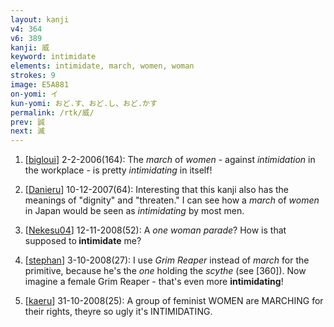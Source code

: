 ```yaml
---
layout: kanji
v4: 364
v6: 389
kanji: 威
keyword: intimidate
elements: intimidate, march, women, woman
strokes: 9
image: E5A881
on-yomi: イ
kun-yomi: おど.す、おど.し、おど.かす
permalink: /rtk/威/
prev: 誠
next: 滅
---
```


1) [<a href="http://kanji.koohii.com/profile/bigloui">bigloui</a>] 2-2-2006(164): The <em>march</em> of <em>women</em> - against <em>intimidation</em> in the workplace - is pretty <em>intimidating</em> in itself!

2) [<a href="http://kanji.koohii.com/profile/Danieru">Danieru</a>] 10-12-2007(64): Interesting that this kanji also has the meanings of &quot;dignity&quot; and &quot;threaten.&quot; I can see how a <em>march</em> of <em>women</em> in Japan would be seen as <em>intimidating</em> by most men.

3) [<a href="http://kanji.koohii.com/profile/Nekesu04">Nekesu04</a>] 12-11-2008(52): A <em>one woman</em> <em>parade</em>? How is that supposed to<strong> intimidate</strong> me?

4) [<a href="http://kanji.koohii.com/profile/stephan">stephan</a>] 3-10-2008(27): I use <em>Grim Reaper</em> instead of <em>march</em> for the primitive, because he&#039;s the <em>one</em> holding the <em>scythe</em> (see [360]). Now imagine a female Grim Reaper - that&#039;s even more <strong>intimidating</strong>!

5) [<a href="http://kanji.koohii.com/profile/kaeru">kaeru</a>] 31-10-2008(25): A group of feminist WOMEN are MARCHING for their rights, theyre so ugly it&#039;s INTIMIDATING.

